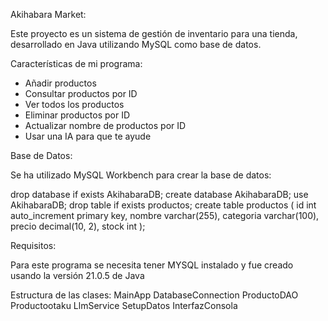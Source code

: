 Akihabara Market:

Este proyecto es un sistema de gestión de inventario para una tienda, desarrollado en Java utilizando MySQL como base de datos.


Características de mi programa:

- Añadir productos
- Consultar productos por ID
- Ver todos los productos
- Eliminar productos por ID
- Actualizar nombre de productos por ID
- Usar una IA para que te ayude


Base de Datos:

Se ha utilizado MySQL Workbench para crear la base de datos:

drop database if exists AkihabaraDB;
create database AkihabaraDB;
use AkihabaraDB;
drop table if exists productos;
create table productos (
id int auto_increment primary key,
nombre varchar(255),
categoria varchar(100),
precio decimal(10, 2),
stock int
);


Requisitos:

Para este programa se necesita tener MYSQL instalado y fue creado usando la versión 21.0.5 de Java


Estructura de las clases:
MainApp
DatabaseConnection
ProductoDAO
Productootaku
LlmService
SetupDatos
InterfazConsola